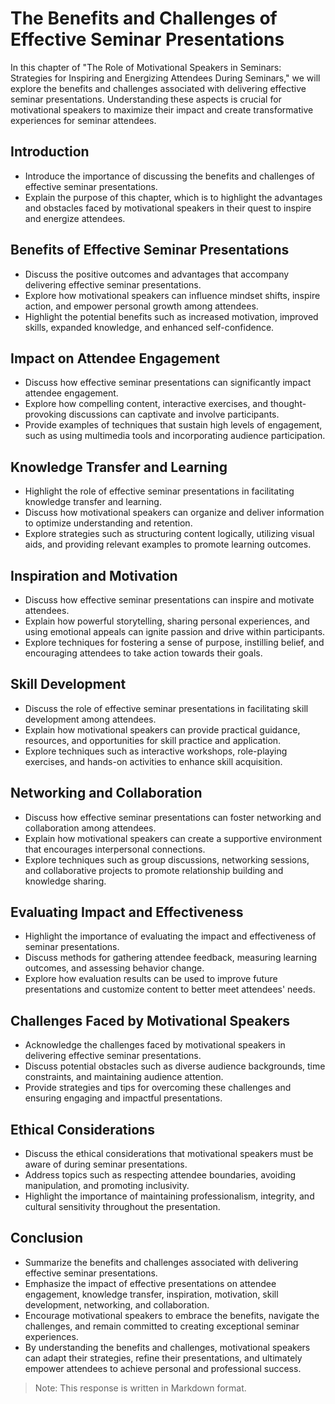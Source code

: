 The Benefits and Challenges of Effective Seminar Presentations
=======================================================================

In this chapter of "The Role of Motivational Speakers in Seminars: Strategies for Inspiring and Energizing Attendees During Seminars," we will explore the benefits and challenges associated with delivering effective seminar presentations. Understanding these aspects is crucial for motivational speakers to maximize their impact and create transformative experiences for seminar attendees.

Introduction
------------

* Introduce the importance of discussing the benefits and challenges of effective seminar presentations.
* Explain the purpose of this chapter, which is to highlight the advantages and obstacles faced by motivational speakers in their quest to inspire and energize attendees.

Benefits of Effective Seminar Presentations
-------------------------------------------

* Discuss the positive outcomes and advantages that accompany delivering effective seminar presentations.
* Explore how motivational speakers can influence mindset shifts, inspire action, and empower personal growth among attendees.
* Highlight the potential benefits such as increased motivation, improved skills, expanded knowledge, and enhanced self-confidence.

Impact on Attendee Engagement
-----------------------------

* Discuss how effective seminar presentations can significantly impact attendee engagement.
* Explore how compelling content, interactive exercises, and thought-provoking discussions can captivate and involve participants.
* Provide examples of techniques that sustain high levels of engagement, such as using multimedia tools and incorporating audience participation.

Knowledge Transfer and Learning
-------------------------------

* Highlight the role of effective seminar presentations in facilitating knowledge transfer and learning.
* Discuss how motivational speakers can organize and deliver information to optimize understanding and retention.
* Explore strategies such as structuring content logically, utilizing visual aids, and providing relevant examples to promote learning outcomes.

Inspiration and Motivation
--------------------------

* Discuss how effective seminar presentations can inspire and motivate attendees.
* Explain how powerful storytelling, sharing personal experiences, and using emotional appeals can ignite passion and drive within participants.
* Explore techniques for fostering a sense of purpose, instilling belief, and encouraging attendees to take action towards their goals.

Skill Development
-----------------

* Discuss the role of effective seminar presentations in facilitating skill development among attendees.
* Explain how motivational speakers can provide practical guidance, resources, and opportunities for skill practice and application.
* Explore techniques such as interactive workshops, role-playing exercises, and hands-on activities to enhance skill acquisition.

Networking and Collaboration
----------------------------

* Discuss how effective seminar presentations can foster networking and collaboration among attendees.
* Explain how motivational speakers can create a supportive environment that encourages interpersonal connections.
* Explore techniques such as group discussions, networking sessions, and collaborative projects to promote relationship building and knowledge sharing.

Evaluating Impact and Effectiveness
-----------------------------------

* Highlight the importance of evaluating the impact and effectiveness of seminar presentations.
* Discuss methods for gathering attendee feedback, measuring learning outcomes, and assessing behavior change.
* Explore how evaluation results can be used to improve future presentations and customize content to better meet attendees' needs.

Challenges Faced by Motivational Speakers
-----------------------------------------

* Acknowledge the challenges faced by motivational speakers in delivering effective seminar presentations.
* Discuss potential obstacles such as diverse audience backgrounds, time constraints, and maintaining audience attention.
* Provide strategies and tips for overcoming these challenges and ensuring engaging and impactful presentations.

Ethical Considerations
----------------------

* Discuss the ethical considerations that motivational speakers must be aware of during seminar presentations.
* Address topics such as respecting attendee boundaries, avoiding manipulation, and promoting inclusivity.
* Highlight the importance of maintaining professionalism, integrity, and cultural sensitivity throughout the presentation.

Conclusion
----------

* Summarize the benefits and challenges associated with delivering effective seminar presentations.
* Emphasize the impact of effective presentations on attendee engagement, knowledge transfer, inspiration, motivation, skill development, networking, and collaboration.
* Encourage motivational speakers to embrace the benefits, navigate the challenges, and remain committed to creating exceptional seminar experiences.
* By understanding the benefits and challenges, motivational speakers can adapt their strategies, refine their presentations, and ultimately empower attendees to achieve personal and professional success.

> Note: This response is written in Markdown format.
